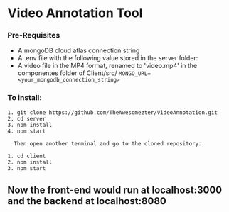 # Video Annotation Tool

### Pre-Requisites
- A mongoDB cloud atlas connection string
- A .env file with the following value stored in the server folder:
- A video file in the MP4 format, renamed to 'video.mp4' in the componentes folder of Client/src/
  ```MONGO_URL=<your_mongodb_connection_string>```

### To install:
```
1. git clone https://github.com/TheAwesomezter/VideoAnnotation.git
2. cd server
3. npm install
4. npm start

  Then open another terminal and go to the cloned repository:

1. cd client
2. npm install
3. npm start
```

## Now the front-end would run at localhost:3000 and the backend at localhost:8080